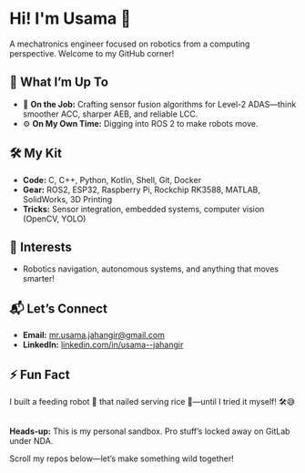 # Hi! I'm Usama 👋

A mechatronics engineer focused on robotics from a computing perspective. Welcome to my GitHub corner!

## 🚀 What I’m Up To
- 🔬 **On the Job:** Crafting sensor fusion algorithms for Level-2 ADAS—think smoother ACC, sharper AEB, and reliable LCC.  
- ⚙️ **On My Own Time:** Digging into ROS 2 to make robots move.  

## 🛠️ My Kit
- **Code:** C, C++, Python, Kotlin, Shell, Git, Docker  
- **Gear:** ROS2, ESP32, Raspberry Pi, Rockchip RK3588, MATLAB, SolidWorks, 3D Printing  
- **Tricks:** Sensor integration, embedded systems, computer vision (OpenCV, YOLO)

## 🌟 Interests
- Robotics navigation, autonomous systems, and anything that moves smarter!  

## 📬 Let’s Connect
- **Email:** mr.usama.jahangir@gmail.com  
- **LinkedIn:** [linkedin.com/in/usama--jahangir](https://www.linkedin.com/in/usama--jahangir/)

## ⚡ Fun Fact
I built a feeding robot 🤖 that nailed serving rice 🍚—until I tried it myself! 🛠️😅

##
**Heads-up:** This is my personal sandbox. Pro stuff’s locked away on GitLab under NDA.  

Scroll my repos below—let’s make something wild together!
